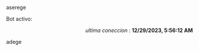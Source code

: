 aserege

<p>Bot activo: </p>
<p align="right"><i>ultima coneccion</i> : <b>12/29/2023, 5:56:12 AM</b></p>

 adege
